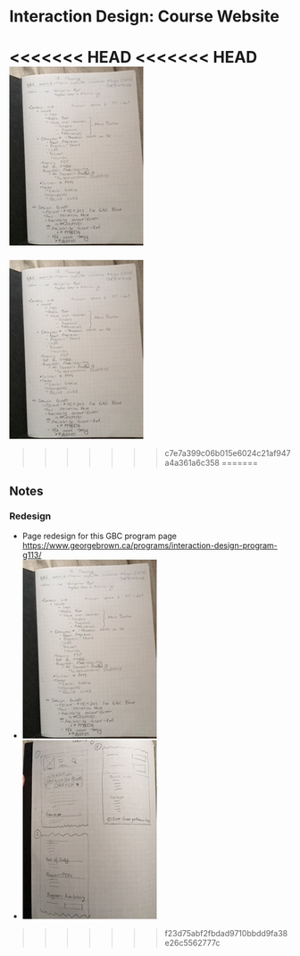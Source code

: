 # Interaction Design: Course Website 
<<<<<<< HEAD
<<<<<<< HEAD
![Justine's Planning Process](planning/planningprocess_01.JPG)
=======
![Justine's Planning Process](planning/planningprocess_01.JPG)
>>>>>>> c7e7a399c06b015e6024c21af947a4a361a6c358
=======
## Notes
### Redesign 
- Page redesign for this GBC program page https://www.georgebrown.ca/programs/interaction-design-program-g113/
- ![Justine's Planning Process](planning/planningprocess_01_v02.jpg)
- ![Justine's planning process](planning/planningprocess_02.jpeg)
>>>>>>> f23d75abf2fbdad9710bbdd9fa38e26c5562777c
